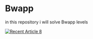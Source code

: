# Bwapp
in this repository i will solve Bwapp levels

<a target="_blank" href="https://github-readme-medium-recent-article.vercel.app/medium/@mennashaaban00/-1"><img src="https://github-readme-medium-recent-article.vercel.app/medium/@mennashaaban00/-1" alt="Recent Article 8"> 
